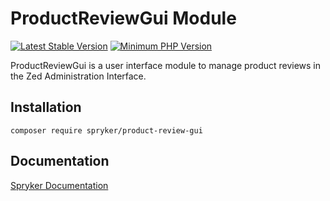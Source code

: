 # ProductReviewGui Module
[![Latest Stable Version](https://poser.pugx.org/spryker/product-review-gui/v/stable.svg)](https://packagist.org/packages/spryker/product-review-gui)
[![Minimum PHP Version](https://img.shields.io/badge/php-%3E%3D%207.4-8892BF.svg)](https://php.net/)

ProductReviewGui is a user interface module to manage product reviews in the Zed Administration Interface.

## Installation

```
composer require spryker/product-review-gui
```

## Documentation

[Spryker Documentation](https://docs.spryker.com)
